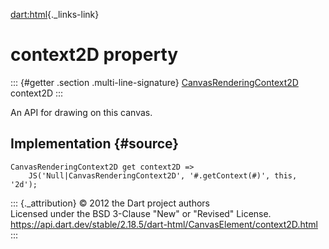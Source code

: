 [dart:html](../../dart-html/dart-html-library){._links-link}

context2D property
==================

::: {#getter .section .multi-line-signature}
[CanvasRenderingContext2D](../canvasrenderingcontext2d-class) context2D
:::

An API for drawing on this canvas.

Implementation {#source}
--------------

``` {.language-dart data-language="dart"}
CanvasRenderingContext2D get context2D =>
    JS('Null|CanvasRenderingContext2D', '#.getContext(#)', this, '2d');
```

::: {._attribution}
© 2012 the Dart project authors\
Licensed under the BSD 3-Clause \"New\" or \"Revised\" License.\
<https://api.dart.dev/stable/2.18.5/dart-html/CanvasElement/context2D.html>
:::
